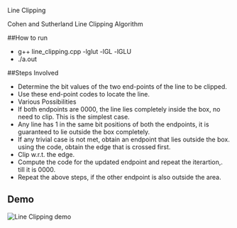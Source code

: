 Line Clipping

Cohen and Sutherland Line Clipping Algorithm

##How to run
* g++ line_clipping.cpp -lglut -lGL -lGLU 
* ./a.out


##Steps Involved

* Determine the bit values of the two end-points of the line to be clipped.
* Use these end-point codes to locate the line.
* Various Possibilities
 * If both endpoints are 0000, the line lies completely inside the box, no need to clip. This
is the simplest case.
 * Any line has 1 in the same bit positions of both the endpoints, it is guaranteed to lie
outside the box completely.
* If any trivial case is not met, obtain an endpoint that lies outside the box.
using the code, obtain the edge that is crossed first.
* Clip w.r.t. the edge.
* Compute the code for the updated endpoint and repeat the iterartion,. till it is 0000.
* Repeat the above steps, if the other endpoint is also outside the area.

## Demo
![Line Clipping demo ](https://github.com/mamexo/openGL/blob/master/Line%20Clipping/img/line_clipping.png)

